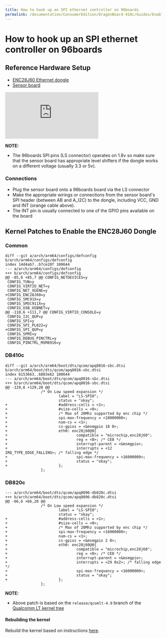 ```yaml
---
title: How to hook up an SPI ethernet controller on 96boards
permalink: /documentation/ConsumerEdition/DragonBoard-410c/Guides/EnableSPIEthernetController.md/
---
```

# How to hook up an SPI ethernet controller on 96boards

## Reference Hardware Setup
- [ENC28J60 Ethernet dongle](http://www.ebay.co.uk/itm/MiNi-ENC28J60-Ethernet-LAN-Network-Module-For-Arduino-SPI-AVR-PIC-LPC-STM32-/291694759068?hash=item43ea5ccc9c)
- [Sensor board](http://www.96boards.org/product/sensors-mezzanine/)

![](https://fileserver.linaro.org/owncloud/index.php/apps/files_sharing/ajax/publicpreview.php?x=2520&y=446&a=true&file=spi-ethernet-dongle.jpeg&t=k9n30ifZUDdNqru&scalingup=0)

**NOTE:**
- The 96boards SPI pins (LS connector) operates on 1.8v so make sure that the sensor board has appropriate level shifters if the dongle works on a different voltage (usually 3.3 or 5v).

### Connections
- Plug the sensor board onto a 96boards board via the LS connector
- Make the appropriate wirings or connections from the sensor board's SPI header (between AB and A_I2C) to the dongle, including VCC, GND and INT (orange cable above).
- The INT pin is usually connected to one of the GPIO pins available on the board

## Kernel Patches to Enable the ENC28J60 Dongle
### Common
```
diff --git a/arch/arm64/configs/defconfig b/arch/arm64/configs/defconfig
index 14d4ab7..b7ce20f 100644
--- a/arch/arm64/configs/defconfig
+++ b/arch/arm64/configs/defconfig
@@ -85,6 +85,7 @@ CONFIG_NETDEVICES=y
 CONFIG_TUN=y
 CONFIG_VIRTIO_NET=y
 CONFIG_NET_XGENE=y
+CONFIG_ENC28J60=y
 CONFIG_SMC91X=y
 CONFIG_SMSC911X=y
 CONFIG_USB_USBNET=y
@@ -110,6 +111,7 @@ CONFIG_VIRTIO_CONSOLE=y
 CONFIG_I2C_QUP=y
 CONFIG_SPI=y
 CONFIG_SPI_PL022=y
+CONFIG_SPI_QUP=y
 CONFIG_SPMI=y
 CONFIG_DEBUG_PINCTRL=y
 CONFIG_PINCTRL_MSM8916=y
```

### DB410c
```
diff --git a/arch/arm64/boot/dts/qcom/apq8016-sbc.dtsi b/arch/arm64/boot/dts/qcom/apq8016-sbc.dtsi
index 6153663..6883e62 100644
--- a/arch/arm64/boot/dts/qcom/apq8016-sbc.dtsi
+++ b/arch/arm64/boot/dts/qcom/apq8016-sbc.dtsi
@@ -129,6 +129,20 @@
                /* On Low speed expansion */
                        label = "LS-SPI0";
                        status = "okay";
+                       #address-cells = <1>;
+                       #size-cells = <0>;
+                       /* Max of 20Mhz supported by enc chip */
+                       spi-max-frequency = <10000000>;
+                       num-cs = <1>;
+                       cs-gpios = <&msmgpio 18 0>;
+                       eth0: enc28j60@0{
+                               compatible = "microchip,enc28j60";
+                               reg = <0>; /* CE0 */
+                               interrupt-parent = <&msmgpio>;
+                               interrupts = <12 IRQ_TYPE_EDGE_FALLING>; /* falling edge */
+                               spi-max-frequency = <16000000>;
+                               status = "okay";
+                       };
                };
```

### DB820c
```
--- a/arch/arm64/boot/dts/qcom/apq8096-db820c.dtsi
+++ b/arch/arm64/boot/dts/qcom/apq8096-db820c.dtsi
@@ -66,6 +66,20 @@
                /* On Low speed expansion */
                        label = "LS-SPI0";
                        status = "okay";
+                       #address-cells = <1>;
+                       #size-cells = <0>;
+                       /* Max of 20Mhz supported by enc chip */
+                       spi-max-frequency = <16000000>;
+                       num-cs = <1>;
+                       cs-gpios = <&msmgpio 2 0>;
+                       eth0: enc28j60@0{
+                               compatible = "microchip,enc28j60";
+                               reg = <0>; /* CE0 */
+                               interrupt-parent = <&msmgpio>;
+                               interrupts = <29 0x2>; /* falling edge */
+                               spi-max-frequency = <16000000>;
+                               status = "okay";
+                       };
                };
```

**NOTE:**
- Above patch is based on the `release/qcomlt-4.9` branch of the [Qualcomm LT kernel tree](https://git.linaro.org/landing-teams/working/qualcomm/kernel.git)

#### Rebuilding the kernel
Rebuild the kernel based on instructions [here](https://github.com/Linaro/documentation/blob/master/Reference-Platform/Releases/RPB_16.06/ConsumerEdition/DragonBoard-410c/BFSDebianRPB-16.06.md).
